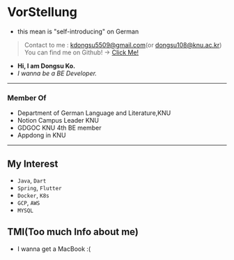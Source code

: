 # VorStellung
- this mean is "self-introducing" on German

> Contact to me : kdongsu5509@gmail.com(or dongsu108@knu.ac.kr)
> You can find me on Github! -> [Click Me!](https://github.com/kdongsu5509)

- **Hi, I am Dongsu Ko.**
- *I wanna be a BE Developer.*
---
### Member Of
- Department of German Language and Literature,KNU
- Notion Campus Leader KNU
- GDGOC KNU 4th BE member
- Appdong in KNU
---
## My Interest
- `Java`, `Dart`
- `Spring`, `Flutter`
- `Docker`, `K8s`
- `GCP`, `AWS`
- `MYSQL`

## TMI(Too much Info about me)
- I wanna get a MacBook :(
